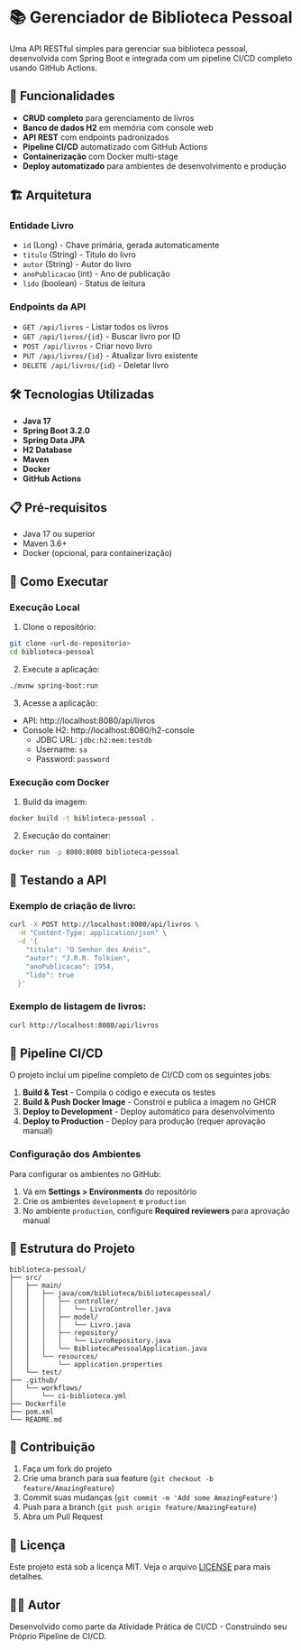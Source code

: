 # 📚 Gerenciador de Biblioteca Pessoal

Uma API RESTful simples para gerenciar sua biblioteca pessoal, desenvolvida com Spring Boot e integrada com um pipeline CI/CD completo usando GitHub Actions.

## 🚀 Funcionalidades

- **CRUD completo** para gerenciamento de livros
- **Banco de dados H2** em memória com console web
- **API REST** com endpoints padronizados
- **Pipeline CI/CD** automatizado com GitHub Actions
- **Containerização** com Docker multi-stage
- **Deploy automatizado** para ambientes de desenvolvimento e produção

## 🏗️ Arquitetura

### Entidade Livro
- `id` (Long) - Chave primária, gerada automaticamente
- `titulo` (String) - Título do livro
- `autor` (String) - Autor do livro
- `anoPublicacao` (int) - Ano de publicação
- `lido` (boolean) - Status de leitura

### Endpoints da API
- `GET /api/livros` - Listar todos os livros
- `GET /api/livros/{id}` - Buscar livro por ID
- `POST /api/livros` - Criar novo livro
- `PUT /api/livros/{id}` - Atualizar livro existente
- `DELETE /api/livros/{id}` - Deletar livro

## 🛠️ Tecnologias Utilizadas

- **Java 17**
- **Spring Boot 3.2.0**
- **Spring Data JPA**
- **H2 Database**
- **Maven**
- **Docker**
- **GitHub Actions**

## 📋 Pré-requisitos

- Java 17 ou superior
- Maven 3.6+
- Docker (opcional, para containerização)

## 🚀 Como Executar

### Execução Local

1. Clone o repositório:
```bash
git clone <url-do-repositorio>
cd biblioteca-pessoal
```

2. Execute a aplicação:
```bash
./mvnw spring-boot:run
```

3. Acesse a aplicação:
- API: http://localhost:8080/api/livros
- Console H2: http://localhost:8080/h2-console
  - JDBC URL: `jdbc:h2:mem:testdb`
  - Username: `sa`
  - Password: `password`

### Execução com Docker

1. Build da imagem:
```bash
docker build -t biblioteca-pessoal .
```

2. Execução do container:
```bash
docker run -p 8080:8080 biblioteca-pessoal
```

## 🧪 Testando a API

### Exemplo de criação de livro:
```bash
curl -X POST http://localhost:8080/api/livros \
  -H "Content-Type: application/json" \
  -d '{
    "titulo": "O Senhor dos Anéis",
    "autor": "J.R.R. Tolkien",
    "anoPublicacao": 1954,
    "lido": true
  }'
```

### Exemplo de listagem de livros:
```bash
curl http://localhost:8080/api/livros
```

## 🔄 Pipeline CI/CD

O projeto inclui um pipeline completo de CI/CD com os seguintes jobs:

1. **Build & Test** - Compila o código e executa os testes
2. **Build & Push Docker Image** - Constrói e publica a imagem no GHCR
3. **Deploy to Development** - Deploy automático para desenvolvimento
4. **Deploy to Production** - Deploy para produção (requer aprovação manual)

### Configuração dos Ambientes

Para configurar os ambientes no GitHub:

1. Vá em **Settings > Environments** do repositório
2. Crie os ambientes `development` e `production`
3. No ambiente `production`, configure **Required reviewers** para aprovação manual

## 📁 Estrutura do Projeto

```
biblioteca-pessoal/
├── src/
│   ├── main/
│   │   ├── java/com/biblioteca/bibliotecapessoal/
│   │   │   ├── controller/
│   │   │   │   └── LivroController.java
│   │   │   ├── model/
│   │   │   │   └── Livro.java
│   │   │   ├── repository/
│   │   │   │   └── LivroRepository.java
│   │   │   └── BibliotecaPessoalApplication.java
│   │   └── resources/
│   │       └── application.properties
│   └── test/
├── .github/
│   └── workflows/
│       └── ci-biblioteca.yml
├── Dockerfile
├── pom.xml
└── README.md
```

## 🤝 Contribuição

1. Faça um fork do projeto
2. Crie uma branch para sua feature (`git checkout -b feature/AmazingFeature`)
3. Commit suas mudanças (`git commit -m 'Add some AmazingFeature'`)
4. Push para a branch (`git push origin feature/AmazingFeature`)
5. Abra um Pull Request

## 📄 Licença

Este projeto está sob a licença MIT. Veja o arquivo [LICENSE](LICENSE) para mais detalhes.

## 👨‍💻 Autor

Desenvolvido como parte da Atividade Prática de CI/CD - Construindo seu Próprio Pipeline de CI/CD.
